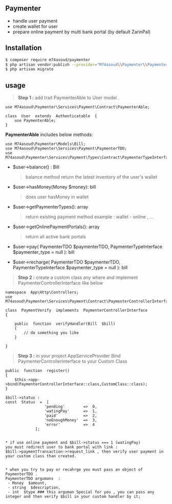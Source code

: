 ## Paymenter 

 - handle user payment 
 - create wallet for user
 - prepare online payment by multi bank portal (by default ZarinPal)
   
  

##  Installation

```bash
$ composer require m74asoud/paymenter
$ php artisan vendor:publish --provider="M74asoud\\Paymenter\\PaymenterServiceProvider"
$ php artisan migrate 
```

## usage

> **Step 1 :** add trait PaymenterAble to User model .

```
use M74asoud\Paymenter\Services\Payment\Contract\PaymenterAble;

class  User  extends  Authenticatable  {
	use PaymenterAble;
}
```
**PaymenterAble** includes below methods:

```
use M74asoud\Paymenter\Models\Bill;
use M74asoud\Paymenter\Services\Payment\PaymenterTDO;
use M74asoud\Paymenter\Services\Payment\Types\Contract\PaymenterTypeInterface;
```
 - $user->balance() : Bill 
	> balance method return the latest inventory of the user's wallet

 - $user->hasMoney(Money  $money): bill
	> does user hasMoney in wallet

 - $user->getPaymenterTypes(): array
 	> return existing payment method example : wallet - online , ...

 - $user->getOnlinePaymentPortals(): array 
	> return all active bank portals
	
 - $user->pay( PaymenterTDO  $paymenterTDO,  PaymenterTypeInterface  $paymenter_type  =  null ): bill
 - $user->recharge( PaymenterTDO  $paymenterTDO,  PaymenterTypeInterface  $paymenter_type  =  null ): bill

> **Step 2 :** create a custom class any where  and implement PaymenterControllerInterface like below

```
namespace  App\Http\Controllers;
use M74asoud\Paymenter\Services\Payment\Contract\PaymenterControllerInterface;

class  PaymentVerify  implements  PaymenterControllerInterface
{

	public  function  verifyHandler(Bill  $bill)
	{
		// do something you like
	}

}
```
> **Step 3 :** in your project AppServiceProvider Bind PaymenterControllerInterface to your Custom Class

```
public  function  register()
{
	$this->app->bind(PaymenterControllerInterface::class,CustomClass::class);
}
```

   ```
$bill->status :
const  Status  =  [
                    'pending'  	 	 =>  0,
                    'watingPay'  	 =>  1,
                    'paid'  	 	 =>  2,
                    'noEnoughMoney'  =>  3,
                    'error'  		 =>  4
				];


* if use online payment and $bill->status === 1 (watingPay)
you must redirect user to bank portal with link : 
$bill->paymentTransaction->request_link , then verify user payment in your custom class than created.


* when you try to pay or recahrge you must pass an object of PaymenterTDO .
PaymenterTDO argumans  :
	- Money  $amount,
	- string  $description,
	- int  $type ### this arguman Special for you , you can pass any integer and then verify $bill in your custom handler by it;

```
    

